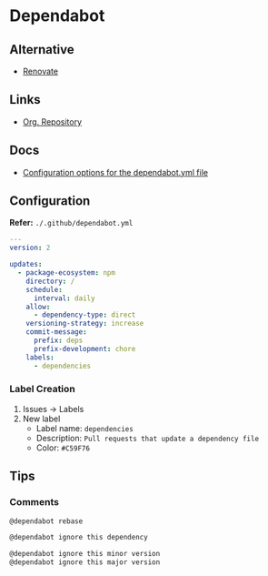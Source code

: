 # Dependabot

## Alternative

- [Renovate](/renovate.md)

## Links

- [Org. Repository](https://github.com/dependabot)

## Docs

- [Configuration options for the dependabot.yml file](https://docs.github.com/en/code-security/dependabot/dependabot-version-updates/configuration-options-for-the-dependabot.yml-file)

## Configuration

**Refer:** `./.github/dependabot.yml`

```yaml
---
version: 2

updates:
  - package-ecosystem: npm
    directory: /
    schedule:
      interval: daily
    allow:
      - dependency-type: direct
    versioning-strategy: increase
    commit-message:
      prefix: deps
      prefix-development: chore
    labels:
      - dependencies
```

### Label Creation

1. Issues -> Labels
2. New label
   - Label name: `dependencies`
   - Description: `Pull requests that update a dependency file`
   - Color: `#C59F76`

## Tips

### Comments

```txt
@dependabot rebase

@dependabot ignore this dependency

@dependabot ignore this minor version
@dependabot ignore this major version
```
